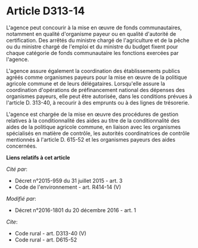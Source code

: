 # Article D313-14

L'agence peut concourir à la mise en œuvre de fonds communautaires, notamment en qualité d'organisme payeur ou en qualité
d'autorité de certification. Des arrêtés du ministre chargé de l'agriculture et de la pêche ou du ministre chargé de l'emploi
et du ministre du budget fixent pour chaque catégorie de fonds communautaire les fonctions exercées par l'agence. 

L'agence assure également la coordination des établissements publics agréés comme organismes payeurs pour la mise en œuvre de
la politique agricole commune et de leurs délégataires. Lorsqu'elle assure la coordination d'opérations de préfinancement
national des dépenses des organismes payeurs, elle peut être autorisée, dans les conditions prévues à l'article D. 313-40, à
recourir à des emprunts ou à des lignes de trésorerie. 

L'agence est chargée de la mise en œuvre des procédures de gestion relatives à la conditionnalité des aides au titre de la
conditionnalité des aides de la politique agricole commune, en liaison avec les organismes spécialisés en matière de
contrôle, les autorités coordinatrices de contrôle mentionnés à l'article D. 615-52 et les organismes payeurs des aides
concernées.

**Liens relatifs à cet article**

_Cité par_:

  - Décret n°2015-959 du 31 juillet 2015 - art. 3
  - Code de l'environnement - art. R414-14 (V)

_Modifié par_:

  - Décret n°2016-1801 du 20 décembre 2016 - art. 1

_Cite_:

  - Code rural - art. D313-40 (V)
  - Code rural - art. D615-52
